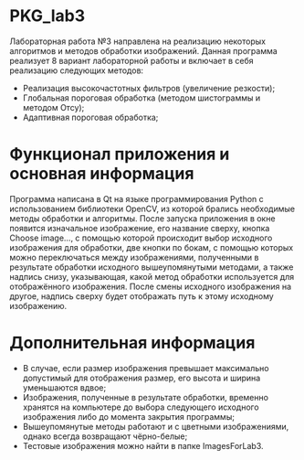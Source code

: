 # PKG_lab3

Лабораторная работа №3 направлена на реализацию некоторых алгоритмов и методов обработки изображений. Данная программа реализует 8 вариант лабораторной работы и включает в себя реализацию следующих методов:
- Реализация высокочастотных фильтров (увеличение резкости);
- Глобальная пороговая обработка (методом шистограммы и методом Отсу);
- Адаптивная пороговая обработка;

# Функционал приложения и основная информация

Программа написана в Qt на языке программирования Python с использованием библиотеки OpenCV, из которой брались необходимые методы обработки и алгоритмы.
После запуска приложения в окне появится изначальное изображение, его название сверху, кнопка Choose image..., с помощью которой происходит выбор исходного изображения для обработки, две кнопки по бокам, с помощью которых можно переключаться между изображениями, полученными в результате обработки исходного вышеупомянутыми методами, а также надпись снизу, указывающая, какой метод обработки используется для отображённого изображения. После смены исходного изображения на другое, надпись сверху будет отображать путь к этому исходному изображению.

# Дополнительная информация

- В случае, если размер изображения превышает максимально допустимый для отображения размер, его высота и ширина уменьшаются вдвое;
- Изображения, полученные в результате обработки, временно хранятся на компьютере до выбора следующего исходного изображения либо до момента закрытия программы;
- Вышеупомянутые методы работают и с цветными изображениями, однако всегда возвращают чёрно-белые;
- Тестовые изображения можно найти в папке ImagesForLab3.
